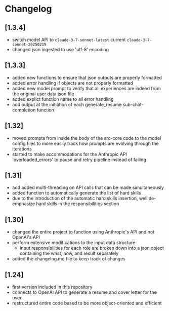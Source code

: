 # Changelog

## [1.3.4]
- switch model API to `claude-3-7-sonnet-latest` current `claude-3-7-sonnet-20250219`
- changed json ingested to use 'utf-8' encoding

## [1.3.3]
- added new functions to ensure that json outputs are properly formatted
- added error handling if objects are not properly formatted
- added new model prompt to verify that all experiences are indeed from the original user data json file
- added explict function name to all error handling
- add output at the initiation of each generate_resume sub-chat-completion function

## [1.32]
- moved prompts from inside the body of the src-core code to the model config files to more easily track how prompts are evolving through the iterations
- started to make accommodations for the Anthropic API 'overloaded_errors' to pause and retry pipeline instead of failing

## [1.31]
- add added multi-threading on API calls that can be made simultaneously
- added function to automatically generate the list of hard skills
- due to the introduction of the automatic hard skills insertion, well de-emphasize hard skills in the responsibilities section

## [1.30]
- changed the entire project to function using Anthropic's API and not OpenAI's API
- perform extensive modifications to the input data structure
    - input responsibilities for each role are broken down into a json object containing the what, how, and result separately
- added the changelog.md file to keep track of changes

## [1.24]
- first version included in this repository
- connects to OpenAI API to generate a resume and cover letter for the user
- restructured entire code based to be more object-oriented and efficient